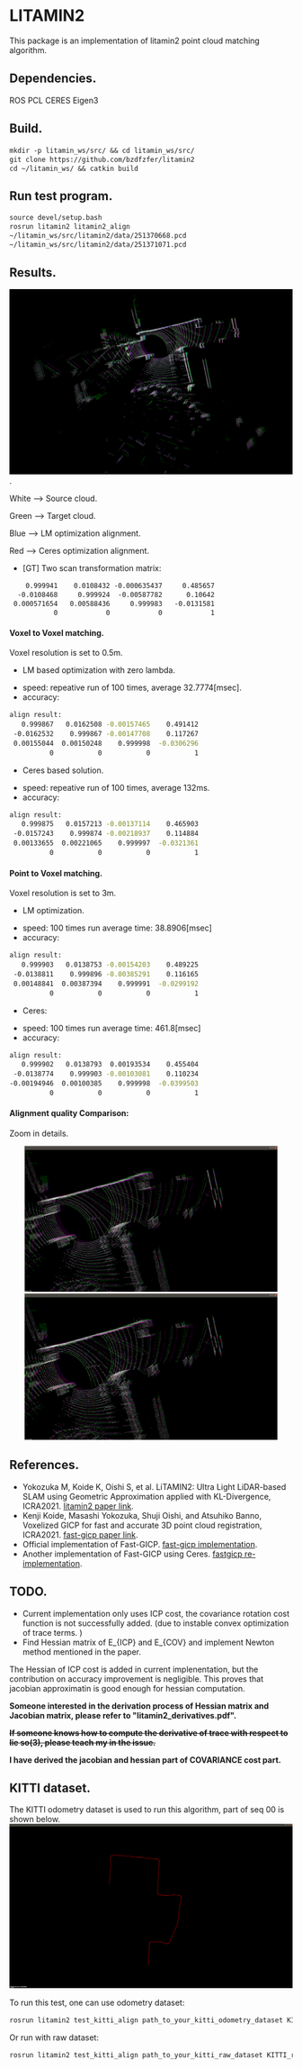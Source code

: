 # LITAMIN2
This package is an implementation of litamin2 point cloud matching algorithm.


## Dependencies.
ROS
PCL 
CERES
Eigen3

## Build.
``` 
mkdir -p litamin_ws/src/ && cd litamin_ws/src/
git clone https://github.com/bzdfzfer/litamin2
cd ~/litamin_ws/ && catkin build

```

## Run test program.

```
source devel/setup.bash
rosrun litamin2 litamin2_align ~/litamin_ws/src/litamin2/data/251370668.pcd ~/litamin_ws/src/litamin2/data/251371071.pcd
```

## Results.

![aligned results (voxel to voxel)](data/litamin2_results.png).

White --> Source cloud.

Green --> Target cloud.

Blue  --> LM optimization alignment.

Red --> Ceres optimization alignment.


- [GT] Two scan transformation matrix:
```
    0.999941    0.0108432 -0.000635437     0.485657
  -0.0108468     0.999924  -0.00587782      0.10642
 0.000571654   0.00588436     0.999983   -0.0131581
           0            0            0            1
```

#### Voxel to Voxel matching.

Voxel resolution is set to 0.5m.



- LM based optimization with zero lambda.
* speed: repeative run of 100 times, average 32.7774[msec].
* accuracy: 
``` bash
align result: 
   0.999867   0.0162508 -0.00157465    0.491412
 -0.0162532    0.999867 -0.00147708    0.117267
 0.00155044  0.00150248    0.999998  -0.0306296
          0           0           0           1
```
- Ceres based solution.
* speed: repeative run of 100 times, average 132ms.
* accuracy: 
``` bash
align result: 
   0.999875   0.0157213 -0.00137114    0.465903
 -0.0157243    0.999874 -0.00218937    0.114884
 0.00133655  0.00221065    0.999997  -0.0321361
          0           0           0           1
```

#### Point to Voxel matching.

Voxel resolution is set to 3m.



- LM optimization.
* speed: 100 times run average time: 38.8906[msec]
* accuracy:
``` bash
align result: 
   0.999903   0.0138753 -0.00154203    0.489225
 -0.0138811    0.999896 -0.00385291    0.116165
 0.00148841  0.00387394    0.999991  -0.0299192
          0           0           0           1
```

- Ceres:
* speed: 100 times run average time: 461.8[msec]
* accuracy: 
``` bash
align result: 
   0.999902   0.0138793  0.00193534    0.455404
 -0.0138774    0.999903 -0.00103081    0.110234
-0.00194946  0.00100385    0.999998  -0.0399503
          0           0           0           1
```

#### Alignment quality Comparison: 
Zoom in details. 
<center class="half"> 
	<img src="data/litamin2_voxel2voxel.png" alt="drawing" width="450"/>
	<img src="data/litamin2_point2voxel.png" alt="drawing" width="450"/>
</center>

## References.
* Yokozuka M, Koide K, Oishi S, et al. LiTAMIN2: Ultra Light LiDAR-based SLAM using Geometric Approximation applied with KL-Divergence, ICRA2021. [litamin2 paper link](https://arxiv.org/abs/2103.00784).
* Kenji Koide, Masashi Yokozuka, Shuji Oishi, and Atsuhiko Banno, Voxelized GICP for fast and accurate 3D point cloud registration, ICRA2021. [fast-gicp paper link](https://staff.aist.go.jp/shuji.oishi/assets/papers/preprint/VoxelGICP_ICRA2021.pdf).
* Official implementation of Fast-GICP. [fast-gicp implementation](https://github.com/SMRT-AIST/fast_gicp).
* Another implementation of Fast-GICP using Ceres. [fastgicp re-implementation](https://github.com/FishInWave/fast-gicp).

## TODO.
* Current implementation only uses ICP cost, the covariance rotation cost function is not successfully added. (due to instable convex optimization of trace terms. )
* Find Hessian matrix of E_{ICP} and E_{COV} and implement Newton method mentioned in the paper.

The Hessian of ICP cost is added in current implenentation, but the contribution on accuracy improvement is negligible. This proves that jacobian approximatin is good enough for hessian computation.

**Someone interested in the derivation process of Hessian matrix and Jacobian matrix, please refer to "litamin2_derivatives.pdf".**

~~**If someone knows how to compute the derivative of trace with respect to lie so(3), please teach my in the issue.**~~

**I have derived the jacobian and hessian part of COVARIANCE cost part.**

## KITTI dataset.
The KITTI odometry dataset is used to run this algorithm, part of seq 00 is shown below.
![Odometry Sequence 00](data/kitti00.png)

To run this test, one can use odometry dataset:
```bash
rosrun litamin2 test_kitti_align path_to_your_kitti_odometry_dataset KITTI output_path
```
Or run with raw dataset:
```bash
rosrun litamin2 test_kitti_align path_to_your_kitti_raw_dataset KITTI_raw output_path

```
